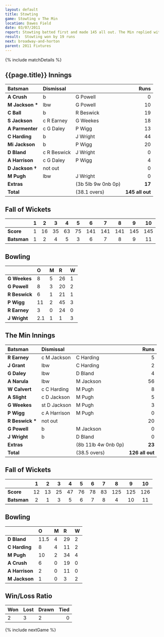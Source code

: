 ```yaml
---
layout: default
title: Stowting
game: Stowting v The Min
location: Dawes Field
date: 03/07/2011
report: Stowting batted first and made 145 all out. The Min replied with 126 all out
result:  Stowting won by 19 runs
next: broadway-and-horton
parent: 2011 Fixtures
---
```


{% include matchDetails %}

## {{page.title}} Innings

| Batsman | Dismissal |  | Runs |
|:---|:---|---|---:|
| **A Crush** | b | G Powell | 0 |
| **M Jackson &#42;** | lbw | G Powell | 10 |
| **C Ball** | b | R Beswick | 19 |
| **S Jackson** | c R Earney | G Weekes | 18 |
| **A Parmenter** | c G Daley | P Wigg | 13 |
| **C Harding** | b | J Wright | 44 |
| **Mi Jackson** | b | P Wigg | 20 |
| **D Bland** | c R Beswick | J Wright | 0 |
| **A Harrison** | c G Daley | P Wigg | 4 |
| **D Jackson &#8224;** | not out |  | 0 |
| **M Pugh** | lbw | J Wright | 0 |
| **Extras** | | (3b 5lb 9w 0nb 0p) | **17** |
| **Total** | | (38.1 overs) | **145 all out** |

## Fall of Wickets

| | 1 | 2 | 3 | 4 | 5 | 6 | 7 | 8 | 9 | 10 |
|---|:---:|:---:|:---:|:---:|:---:|:---:|:---:|:---:|:---:|:---:|
| **Score** | 1 | 16 | 35 | 63 | 75 | 141 | 141 | 141 | 145 | 145 |
| **Batsman** | 1 | 2 | 4 | 5 | 3 | 6 | 7 | 8 | 9 | 11 |

## Bowling

| | O | M | R | W |
|---|:---|:---|:---|:---|
| **G Weekes** | 8 | 5 | 26 | 1 |
| **G Powell** | 8 | 3 | 20 | 2 |
| **R Beswick** | 6 | 1 | 21 | 1 |
| **P Wigg** | 11 | 2 | 45 | 3 |
| **R Earney** | 3 | 0 | 24 | 0 |
| **J Wright** | 2.1 | 1 | 1 | 3 |

## The Min Innings

| Batsman | Dismissal |  | Runs |
|:---|:---|---|---:|
| **R Earney** | c M Jackson | C Harding | 5 |
| **J Grant** | lbw | C Harding | 2 |
| **G Daley** | lbw | D Bland | 4 |
| **A Narula** | lbw | M Jackson | 56 |
| **W Calvert** | c C Harding | M Pugh | 8 |
| **A Slight** | c D Jackson | M Pugh | 5 |
| **G Weekes** | st D Jackson | M Pugh | 3 |
| **P Wigg** | c A Harrison | M Pugh | 0 |
| **R Beswick &#42;** | not out |  | 20 |
| **G Powell** | b | M Jackson | 0 |
| **J Wright** | b | D Bland | 0 |
| **Extras** | | (8b 11lb 4w 0nb 0p) | **23** |
| **Total** | | (38.5 overs) | **126 all out** |

## Fall of Wickets

| | 1 | 2 | 3 | 4 | 5 | 6 | 7 | 8 | 9 | 10 |
|---|:---:|:---:|:---:|:---:|:---:|:---:|:---:|:---:|:---:|:---:|
| **Score** | 12 | 13 | 25 | 47 | 76 | 78 | 83 | 125 | 125 | 126 |
| **Batsman** | 2 | 1 | 3 | 5 | 6 | 7 | 8 | 4 | 10 | 11 |

## Bowling

| | O | M | R | W |
|---|:---|:---|:---|:---|
| **D Bland** | 11.5 | 4 | 29 | 2 |
| **C Harding** | 8 | 4 | 11 | 2 |
| **M Pugh** | 10 | 2 | 34 | 4 |
| **A Crush** | 6 | 0 | 19 | 0 |
| **A Harrison** | 2 | 0 | 11 | 0 |
| **M Jackson** | 1 | 0 | 3 | 2 |

## Win/Loss Ratio

| Won | Lost | Drawn | Tied |
|:---|:---|:---|---:|
| 2 | 3 | 2 | 0 |

{% include nextGame %}